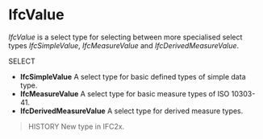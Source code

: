 # IfcValue

_IfcValue_ is a select type for selecting between more specialised select types _IfcSimpleValue_, _IfcMeasureValue_ and _IfcDerivedMeasureValue_.
<!-- end of short definition -->

SELECT

* **IfcSimpleValue** A select type for basic defined types of simple data type.
* **IfcMeasureValue** A select type for basic measure types of ISO 10303-41.
* **IfcDerivedMeasureValue** A select type for derived measure types.

> HISTORY New type in IFC2x.
